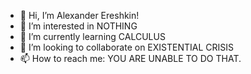- 👋 Hi, I’m Alexander Ereshkin!
- 👀 I’m interested in NOTHING
- 🌱 I’m currently learning CALCULUS
- 💞️ I’m looking to collaborate on EXISTENTIAL CRISIS
- 📫 How to reach me: YOU ARE UNABLE TO DO THAT.

<!---
AlexEreh/AlexEreh is a ✨ special ✨ repository because its `README.md` (this file) appears on your GitHub profile.
You can click the Preview link to take a look at your changes.
--->
